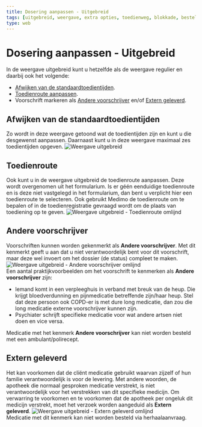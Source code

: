 ```yaml
---
title: Dosering aanpassen - Uitgebreid
tags: [uitgebreid, weergave, extra opties, toedienweg, blokkade, bestellen]
type: web
---
```


# Dosering aanpassen - Uitgebreid

In de weergave uitgebreid kunt u hetzelfde als de weergave regulier en daarbij ook het volgende:

- [Afwijken van de standaardtoedientijden](#afwijken-van-de-standaardtoedientijden).
- [Toedienroute aanpassen](#toedienroute).
- Voorschrift markeren als [Andere voorschrijver](#andere-voorschrijver) en/of [Extern geleverd](#extern-geleverd).

## Afwijken van de standaardtoedientijden

Zo wordt in deze weergave getoond wat de toedientijden zijn en kunt u die desgewenst aanpassen. Daarnaast kunt u in deze weergave maximaal zes toedientijden opgeven.
![Weergave uitgebreid](/images/nieuwe-medicatie-starten/weergave-uitgebreid-toedientijden-omlijnd.png)

## Toedienroute

Ook kunt u in de weergave uitgebreid de toedienroute aanpassen. Deze wordt overgenomen uit het formularium. Is er géén eenduidige toedienroute en is deze niet vastgelegd in het formularium, dan bent u verplicht hier een toedienroute te selecteren. Ook gebruikt Medimo de toedienroute om te bepalen of in de toedienregistratie gevraagd wordt om de plaats van toediening op te geven.
![Weergave uitgebreid - Toedienroute omlijnd](/images/nieuwe-medicatie-starten/weergave-uitgebreid-toedienroute.png)

## Andere voorschrijver

Voorschriften kunnen worden gekenmerkt als **Andere voorschrijver**. Met dit kenmerkt geeft u aan dat u niet verantwoordelijk bent voor dit voorschrift, maar deze wel invoert om het dossier (de status) compleet te maken.
![Weergave uitgebreid - Andere voorschrijver omlijnd](/images/nieuwe-medicatie-starten/weergave-uitegebreid-andere-voorschrijver.png)  
Een aantal praktijkvoorbeelden om het voorschrift te kenmerken als **Andere voorschrijver** zijn:

- Iemand komt in een verpleeghuis in verband met breuk van de heup. Die krijgt bloedverdunning en pijnmedicatie betreffende zijn/haar heup. Stel dat deze persoon ook COPD-er is met dure long medicatie, dan zou die long medicatie externe voorschrijver kunnen zijn.
- Psychiater schrijft specifieke medicatie voor wat andere artsen niet doen en vice versa.

Medicatie met het kenmerk **Andere voorschrijver** kan niet worden besteld met een ambulant/polirecept.

## Extern geleverd

Het kan voorkomen dat de cliënt medicatie gebruikt waarvan zijzelf of hun familie verantwoordelijk is voor de levering. Met andere woorden, de apotheek die normaal gesproken medicatie verstrekt, is niet verantwoordelijk voor het verstrekken van dit specifieke medicijn. Om verwarring te voorkomen en te voorkomen dat de apotheek per ongeluk dit medicijn verstrekt, moet het verzoek worden aangeduid als **Extern geleverd**.
![Weergave uitgebreid - Extern geleverd omlijnd](/images/nieuwe-medicatie-starten/weergave-uitgebreid-extern-omlijnd.png)  
Medicatie met dit kenmerk kan niet worden besteld via herhaalaanvraag.

